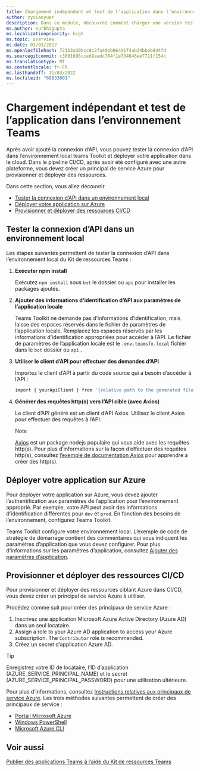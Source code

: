 ```yaml
---
title: Chargement indépendant et test de l’application dans l’environnement Teams
author: zyxiaoyuer
description: Dans ce module, découvrez comment charger une version test et tester l’application dans un environnement différent
ms.author: surbhigupta
ms.localizationpriority: high
ms.topic: overview
ms.date: 03/03/2022
ms.openlocfilehash: 721b3a30bcc8c2fa49bb06491f4ab24bbeb844fd
ms.sourcegitcommit: c3601696cced9aadc764f1e734646ee7711f154c
ms.translationtype: MT
ms.contentlocale: fr-FR
ms.lasthandoff: 11/03/2022
ms.locfileid: "68833001"
---
```

# <a name="sideload-and-test-app-in-teams-environment"></a>Chargement indépendant et test de l’application dans l’environnement Teams

Après avoir ajouté la connexion d’API, vous pouvez tester la connexion d’API dans l’environnement local teams Toolkit et déployer votre application dans le cloud. Dans le pipeline CI/CD, après avoir été configuré avec une autre plateforme, vous devez créer un principal de service Azure pour provisionner et déployer des ressources.

Dans cette section, vous allez découvrir

* [Tester la connexion d’API dans un environnement local](#test-api-connection-in-local-environment)
* [Déployer votre application sur Azure](#deploy-your-application-to-azure)
* [Provisionner et déployer des ressources CI/CD](#provision-and-deploy-cicd-resources)

## <a name="test-api-connection-in-local-environment"></a>Tester la connexion d’API dans un environnement local

Les étapes suivantes permettent de tester la connexion d’API dans l’environnement local du Kit de ressources Teams :

 1. **Exécuter npm install**

    Exécutez `npm install` sous `bot` le dossier ou `api` pour installer les packages ajoutés.

 2. **Ajouter des informations d’identification d’API aux paramètres de l’application locale**

    Teams Toolkit ne demande pas d’informations d’identification, mais laisse des espaces réservés dans le fichier de paramètres de l’application locale. Remplacez les espaces réservés par les informations d’identification appropriées pour accéder à l’API. Le fichier de paramètres de l’application locale est le `.env.teamsfx.local` fichier dans le `bot` dossier ou `api` .

 3. **Utiliser le client d’API pour effectuer des demandes d’API**

    Importez le client d’API à partir du code source qui a besoin d’accéder à l’API :

    ```BASH
    import { yourApiClient } from '{relative path to the generated file}'
    ```

 4. **Générer des requêtes http(s) vers l’API cible (avec Axios)**

    Le client d’API généré est un client d’API Axios. Utilisez le client Axios pour effectuer des requêtes à l’API.

     > [!Note]
     > [Axios](https://www.npmjs.com/package/axios) est un package nodejs populaire qui vous aide avec les requêtes http(s). Pour plus d’informations sur la façon d’effectuer des requêtes http(s), consultez [l’exemple de documentation Axios](https://axios-http.com/docs/example) pour apprendre à créer des http(s).

## <a name="deploy-your-application-to-azure"></a>Déployer votre application sur Azure

Pour déployer votre application sur Azure, vous devez ajouter l’authentification aux paramètres de l’application pour l’environnement approprié. Par exemple, votre API peut avoir des informations d’identification différentes pour `dev` et `prod`. En fonction des besoins de l’environnement, configurez Teams Toolkit.

Teams Toolkit configure votre environnement local. L’exemple de code de stratégie de démarrage contient des commentaires qui vous indiquent les paramètres d’application que vous devez configurer. Pour plus d’informations sur les paramètres d’application, consultez [Ajouter des paramètres d’application](https://github.com/OfficeDev/TeamsFx/wiki/%5BDocument%5D-Add-app-settings).

## <a name="provision-and-deploy-cicd-resources"></a>Provisionner et déployer des ressources CI/CD

Pour provisionner et déployer des ressources ciblant Azure dans CI/CD, vous devez créer un principal de service Azure à utiliser.

Procédez comme suit pour créer des principaux de service Azure :

1. Inscrivez une application Microsoft Azure Active Directory (Azure AD) dans un seul locataire.
2. Assign a role to your Azure AD application to access your Azure subscription. The `Contributor` role is recommended.
3. Créez un secret d’application Azure AD.

> [!TIP]
> Enregistrez votre ID de locataire, l’ID d’application (AZURE_SERVICE_PRINCIPAL_NAME) et le secret (AZURE_SERVICE_PRINCIPAL_PASSWORD) pour une utilisation ultérieure.

Pour plus d’informations, consultez [Instructions relatives aux principaux de service Azure](/azure/active-directory/develop/howto-create-service-principal-portal). Les trois méthodes suivantes permettent de créer des principaux de service :

* [Portail Microsoft Azure](/azure/active-directory/develop/howto-create-service-principal-portal)
* [Windows PowerShell](/azure/active-directory/develop/howto-authenticate-service-principal-powershell)
* [Microsoft Azure CLI](/cli/azure/create-an-azure-service-principal-azure-cli)

## <a name="see-also"></a>Voir aussi

[Publier des applications Teams à l’aide du Kit de ressources Teams](publish.md)
